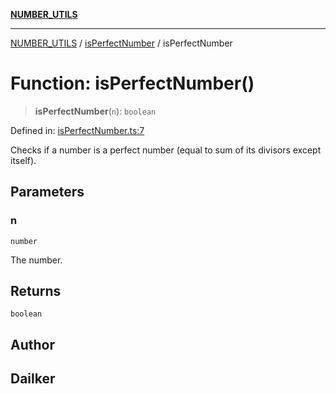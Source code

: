 [**NUMBER_UTILS**](../../README.md)

***

[NUMBER_UTILS](../../README.md) / [isPerfectNumber](../README.md) / isPerfectNumber

# Function: isPerfectNumber()

> **isPerfectNumber**(`n`): `boolean`

Defined in: [isPerfectNumber.ts:7](https://github.com/dailker/everyutil/blob/88c583cdd8386be54599315f93f88880d20b94f3/src/number/isPerfectNumber.ts#L7)

Checks if a number is a perfect number (equal to sum of its divisors except itself).

## Parameters

### n

`number`

The number.

## Returns

`boolean`

## Author

## Dailker
